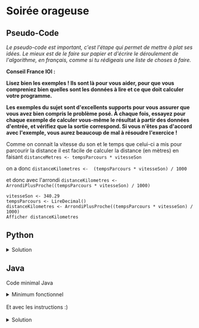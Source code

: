 # Soirée orageuse

## Pseudo-Code

_Le pseudo-code est important, c'est l'étape qui permet de mettre à plat ses idées. Le mieux est de le faire sur papier et d'écrire le déroulement de l'algorithme, en français, comme si tu rédigeais une liste de choses à faire._

**Conseil France IOI :**

**Lisez bien les exemples ! Ils sont là pour vous aider, pour que vous compreniez bien quelles sont les données à lire et ce que doit calculer votre programme.**

**Les exemples du sujet sont d'excellents supports pour vous assurer que vous avez bien compris le problème posé. À chaque fois, essayez pour chaque exemple de calculer vous-même le résultat à partir des données d'entrée, et vérifiez que la sortie correspond. Si vous n'êtes pas d'accord avec l'exemple, vous aurez beaucoup de mal à résoudre l'exercice !**

Comme on connait la vitesse du son et le temps que celui-ci a mis pour parcourir la distance il est facile de calculer la distance (en mètres) en faisant
`distanceMetres <- tempsParcours * vitesseSon`

on a donc
`distanceKilometres <-  (tempsParcours * vitesseSon) / 1000`

et donc avec l'arrondi
`distanceKilometres <- ArrondiPlusProche((tempsParcours * vitesseSon) / 1000)`

```
vitesseSon <- 340.29
tempsParcours <- LireDecimal()
distanceKilometres <- ArrondiPlusProche((tempsParcours * vitesseSon) / 1000)
Afficher distanceKilometres
```

## Python

<details>
  <summary>Solution</summary>

```Python
from math import *
vitesseSon = 340.29
tempsParcours = float(input())
distanceKilometres = round((tempsParcours * vitesseSon) / 1000)
print(distanceKilometres)
```

</details>

## Java

Code minimal Java

<details>
  <summary>Minimum fonctionnel</summary>

```Java
  class Main {
    public static void main(String[] args) {
      // ton code ici
    }
  }
```

</details>

</br>
Et avec les instructions :)
</br>
</br>

<details>
  <summary>Solution</summary>


```Java
import algorea.Scanner;
import static java.lang.Math.*;
class Main
{
   public static void main(String[] args)
   {
      double vitesseSon = 340.29;
      Scanner entrée = new Scanner(System.in);     
      double tempsParcours = entrée.nextDouble();
      int distanceKilometres = (int)(round((tempsParcours * vitesseSon) / 1000));
      System.out.println(distanceKilometres);
   }
}
```

</details>
